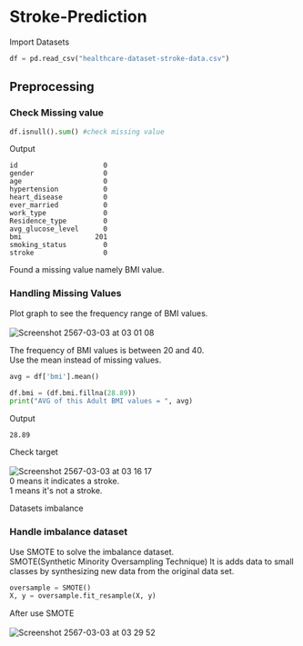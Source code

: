 # Stroke-Prediction
Import Datasets
```python
df = pd.read_csv("healthcare-dataset-stroke-data.csv")
```
## Preprocessing<br>
### Check Missing value
```python
df.isnull().sum() #check missing value
```
Output
```
id                     0
gender                 0
age                    0
hypertension           0
heart_disease          0
ever_married           0
work_type              0
Residence_type         0
avg_glucose_level      0
bmi                  201
smoking_status         0
stroke                 0
```
Found a missing value namely BMI value.
### Handling Missing Values
Plot graph to see the frequency range of BMI values.<br><br>
![Screenshot 2567-03-03 at 03 01 08](https://github.com/Tanachock/Stroke-Prediction/assets/160312026/8cc04d35-3231-4119-947c-46c154e6be3b)<br>

The frequency of BMI values ​​is between 20 and 40.<br>
Use the mean instead of missing values.<br>
```python
avg = df['bmi'].mean()

df.bmi = (df.bmi.fillna(28.89))
print("AVG of this Adult BMI values = ", avg)
```
Output
```
28.89
```
Check target<br><br>
![Screenshot 2567-03-03 at 03 16 17](https://github.com/Tanachock/Stroke-Prediction/assets/160312026/03ada2af-d5ab-4378-b99e-adf82d90dd18)<br>
0 means it indicates a stroke.<br>
1 means it's not a stroke.<br>

Datasets imbalance<br>
### Handle imbalance dataset
Use SMOTE to solve the imbalance dataset.<br>
SMOTE(Synthetic Minority Oversampling Technique) It is adds data to small classes by synthesizing new data from the original data set.
```python
oversample = SMOTE()
X, y = oversample.fit_resample(X, y)
```
After use SMOTE<br><br>
![Screenshot 2567-03-03 at 03 29 52](https://github.com/Tanachock/Stroke-Prediction/assets/160312026/898f41d3-59a2-43e2-9ef7-644d5deeaad2)<br>

